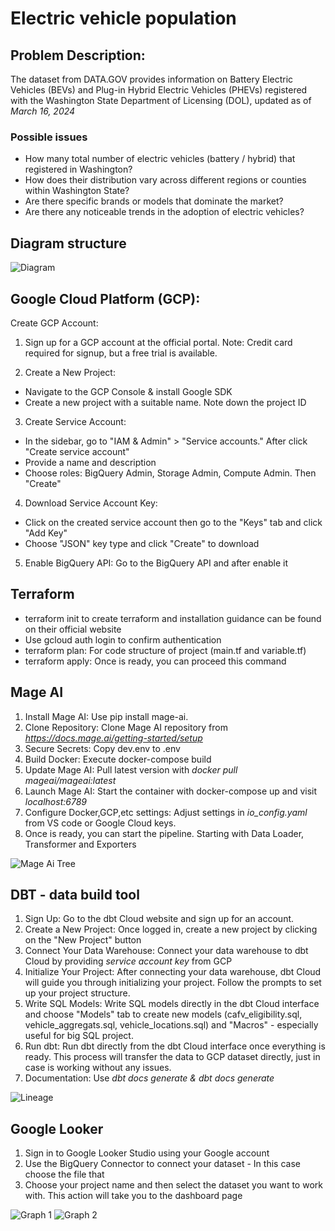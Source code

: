 # Electric vehicle population

## Problem Description:
The dataset from DATA.GOV provides information on Battery Electric Vehicles (BEVs) and Plug-in Hybrid Electric Vehicles (PHEVs) registered with the Washington State Department of Licensing (DOL), updated as of *March 16, 2024*

### Possible issues ### 
* How many total number of electric vehicles (battery / hybrid) that registered in Washington? 
* How does their distribution vary across different regions or counties within Washington State?
* Are there specific brands or models that dominate the market?
* Are there any noticeable trends in the adoption of electric vehicles?

## Diagram structure
![Diagram](https://github.com/zukui1984/electric-vehicle-population-project/blob/master/images/miro%20diagram.jpg)

## Google Cloud Platform (GCP):
Create GCP Account:

1. Sign up for a GCP account at the official portal.
Note: Credit card required for signup, but a free trial is available.

2. Create a New Project:
- Navigate to the GCP Console & install Google SDK
- Create a new project with a suitable name. Note down the project ID

3. Create Service Account:
- In the sidebar, go to "IAM & Admin" > "Service accounts." After click "Create service account"
- Provide a name and description
- Choose roles: BigQuery Admin, Storage Admin, Compute Admin. Then "Create"

4. Download Service Account Key:
- Click on the created service account then go to the "Keys" tab and click "Add Key"
- Choose "JSON" key type and click "Create" to download

5. Enable BigQuery API: Go to the BigQuery API and after enable it

## Terraform 
* terraform init to create terraform and installation guidance can be found on their official website
* Use gcloud auth login to confirm authentication 
* terraform plan: For code structure of project (main.tf and variable.tf)
* terraform apply: Once is ready, you can proceed this command

## Mage AI
1. Install Mage AI: Use pip install mage-ai.
2. Clone Repository: Clone Mage AI repository from *https://docs.mage.ai/getting-started/setup*
3. Secure Secrets: Copy dev.env to .env
4. Build Docker: Execute docker-compose build
5. Update Mage AI: Pull latest version with *docker pull mageai/mageai:latest*
6. Launch Mage AI: Start the container with docker-compose up and visit *localhost:6789*
7. Configure Docker,GCP,etc settings: Adjust settings in *io_config.yaml* from VS code or Google Cloud keys.
8. Once is ready, you can start the pipeline. Starting with Data Loader, Transformer and Exporters

![Mage Ai Tree](https://github.com/zukui1984/electric-vehicle-population-project/blob/master/images/mage%20tree.JPG)

## DBT - data build tool
1. Sign Up: Go to the dbt Cloud website and sign up for an account.
2. Create a New Project: Once logged in, create a new project by clicking on the "New Project" button
3. Connect Your Data Warehouse: Connect your data warehouse to dbt Cloud by providing *service account key* from GCP
4. Initialize Your Project: After connecting your data warehouse, dbt Cloud will guide you through initializing your project. Follow the prompts to set up your project structure.
5. Write SQL Models: Write SQL models directly in the dbt Cloud interface and choose "Models" tab to create new models (cafv_eligibility.sql, vehicle_aggregats.sql, vehicle_locations.sql) and "Macros" - especially useful for big SQL project.
6. Run dbt: Run dbt directly from the dbt Cloud interface once everything is ready. This process will transfer the data to GCP dataset directly, just in case is working without any issues.
7. Documentation: Use *dbt docs generate & dbt docs generate*

![Lineage](https://github.com/zukui1984/electric-vehicle-population-project/blob/master/images/dbt%20lineage.JPG)

## Google Looker
1. Sign in to Google Looker Studio using your Google account 
2. Use the BigQuery Connector to connect your dataset - In this case choose the file that 
3. Choose your project name and then select the dataset you want to work with. This action will take you to the dashboard page

![Graph 1](https://github.com/zukui1984/electric-vehicle-population-project/blob/master/images/visualisation-1.JPG)
![Graph 2](https://github.com/zukui1984/electric-vehicle-population-project/blob/master/images/visualisation-2.JPG)




